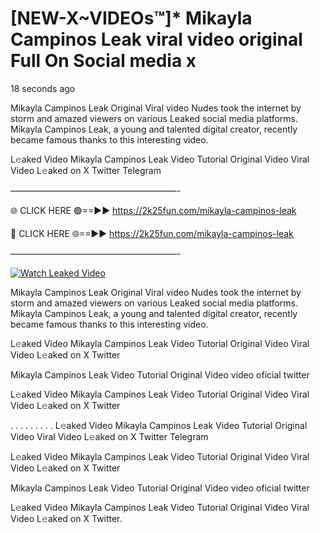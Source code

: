 # [NEW-X~VIDEOs™]* Mikayla Campinos Leak viral video original Full On Social media x

18 seconds ago

Mikayla Campinos Leak Original Viral video Nudes took the internet by storm and amazed viewers on various Leaked social media platforms. Mikayla Campinos Leak, a young and talented digital creator, recently became famous thanks to this interesting video.

L𝚎aked Video Mikayla Campinos Leak Video Tutorial Original Video Viral Video L𝚎aked on X Twitter Telegram

———————————————————-

🌐 CLICK HERE 🟢==►► https://2k25fun.com/mikayla-campinos-leak

🔴 CLICK HERE 🌐==►► https://2k25fun.com/mikayla-campinos-leak

———————————————————-

[![Watch Leaked Video](https://miro.medium.com/v2/resize:fit:828/format:webp/1*cilzJN44JGOrTw9NJCrNHA.gif "Watch Leaked Video")](https://2k25fun.com/mikayla-campinos-leak)

Mikayla Campinos Leak Original Viral video Nudes took the internet by storm and amazed viewers on various Leaked social media platforms. Mikayla Campinos Leak, a young and talented digital creator, recently became famous thanks to this interesting video.

L𝚎aked Video Mikayla Campinos Leak Video Tutorial Original Video Viral Video L𝚎aked on X Twitter

Mikayla Campinos Leak Video Tutorial Original Video video oficial twitter

L𝚎aked Video Mikayla Campinos Leak Video Tutorial Original Video Viral Video L𝚎aked on X Twitter

. . . . . . . . . L𝚎aked Video Mikayla Campinos Leak Video Tutorial Original Video Viral Video L𝚎aked on X Twitter Telegram

L𝚎aked Video Mikayla Campinos Leak Video Tutorial Original Video Viral Video L𝚎aked on X Twitter

Mikayla Campinos Leak Video Tutorial Original Video video oficial twitter

L𝚎aked Video Mikayla Campinos Leak Video Tutorial Original Video Viral Video L𝚎aked on X Twitter.